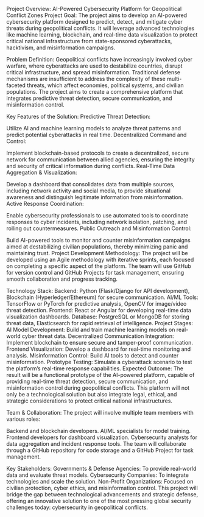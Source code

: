 Project Overview: AI-Powered Cybersecurity Platform for Geopolitical Conflict Zones
Project Goal: The project aims to develop an AI-powered cybersecurity platform designed to predict, detect, and mitigate cyber threats during geopolitical conflicts. It will leverage advanced technologies like machine learning, blockchain, and real-time data visualization to protect critical national infrastructure from state-sponsored cyberattacks, hacktivism, and misinformation campaigns.

Problem Definition:
Geopolitical conflicts have increasingly involved cyber warfare, where cyberattacks are used to destabilize countries, disrupt critical infrastructure, and spread misinformation. Traditional defense mechanisms are insufficient to address the complexity of these multi-faceted threats, which affect economies, political systems, and civilian populations. The project aims to create a comprehensive platform that integrates predictive threat detection, secure communication, and misinformation control.

Key Features of the Solution:
Predictive Threat Detection:

Utilize AI and machine learning models to analyze threat patterns and predict potential cyberattacks in real time.
Decentralized Command and Control:

Implement blockchain-based protocols to create a decentralized, secure network for communication between allied agencies, ensuring the integrity and security of critical information during conflicts.
Real-Time Data Aggregation & Visualization:

Develop a dashboard that consolidates data from multiple sources, including network activity and social media, to provide situational awareness and distinguish legitimate information from misinformation.
Active Response Coordination:

Enable cybersecurity professionals to use automated tools to coordinate responses to cyber incidents, including network isolation, patching, and rolling out countermeasures.
Public Outreach and Misinformation Control:

Build AI-powered tools to monitor and counter misinformation campaigns aimed at destabilizing civilian populations, thereby minimizing panic and maintaining trust.
Project Development Methodology:
The project will be developed using an Agile methodology with iterative sprints, each focused on completing a specific aspect of the platform. The team will use GitHub for version control and GitHub Projects for task management, ensuring smooth collaboration and progress tracking.

Technology Stack:
Backend: Python (Flask/Django for API development), Blockchain (Hyperledger/Ethereum) for secure communication.
AI/ML Tools: TensorFlow or PyTorch for predictive analysis, OpenCV for image/video threat detection.
Frontend: React or Angular for developing real-time data visualization dashboards.
Database: PostgreSQL or MongoDB for storing threat data, Elasticsearch for rapid retrieval of intelligence.
Project Stages:
AI Model Development: Build and train machine learning models on real-world cyber threat data.
Decentralized Communication Integration: Implement blockchain to ensure secure and tamper-proof communication.
Frontend Visualization: Develop a dashboard for real-time monitoring and analysis.
Misinformation Control: Build AI tools to detect and counter misinformation.
Prototype Testing: Simulate a cyberattack scenario to test the platform’s real-time response capabilities.
Expected Outcome:
The result will be a functional prototype of the AI-powered platform, capable of providing real-time threat detection, secure communication, and misinformation control during geopolitical conflicts. This platform will not only be a technological solution but also integrate legal, ethical, and strategic considerations to protect critical national infrastructures.

Team & Collaboration:
The project will involve multiple team members with various roles:

Backend and blockchain developers.
AI/ML specialists for model training.
Frontend developers for dashboard visualization.
Cybersecurity analysts for data aggregation and incident response tools.
The team will collaborate through a GitHub repository for code storage and a GitHub Project for task management.

Key Stakeholders:
Governments & Defense Agencies: To provide real-world data and evaluate threat models.
Cybersecurity Companies: To integrate technologies and scale the solution.
Non-Profit Organizations: Focused on civilian protection, cyber ethics, and misinformation control.
This project will bridge the gap between technological advancements and strategic defense, offering an innovative solution to one of the most pressing global security challenges today: cybersecurity in geopolitical conflicts.
